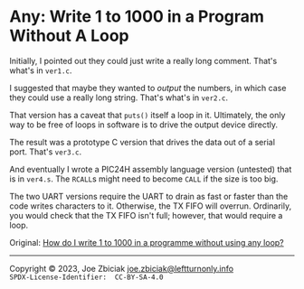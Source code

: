 # Any: Write 1 to 1000 in a Program Without A Loop

Initially, I pointed out they could just write a really long comment.  That's
what's in `ver1.c`.

I suggested that maybe they wanted to _output_ the numbers,
in which case they could use a really long string.  That's what's in `ver2.c`.

That version has a caveat that `puts()` itself a loop in it.  Ultimately,
the only way to be free of loops in software is to drive the output device
directly.

The result was a prototype C version that drives the data out of a serial port.
That's `ver3.c`.

And eventually I wrote a PIC24H assembly language version (untested) that is in
`ver4.s`.  The `RCALL`s might need to become `CALL` if the size is too big.

The two UART versions require the UART to drain as fast or faster than the code
writes characters to it.  Otherwise, the TX FIFO will overrun.  Ordinarily,
you would check that the TX FIFO isn't full; however, that would require a
loop.

Original: [How do I write 1 to 1000 in a programme without using any loop?](https://www.quora.com/How-do-I-write-1-to-1000-in-a-programme-without-using-any-loop/answer/Joe-Zbiciak)

____

Copyright © 2023, Joe Zbiciak <joe.zbiciak@leftturnonly.info>  
`SPDX-License-Identifier:  CC-BY-SA-4.0`

